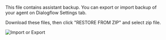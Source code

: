 This file contains assistant backup. 
You can export or import backup of your agent on Dialogflow Settings tab. 

Download these files, then click "RESTORE FROM ZIP" and select zip file.

![Import or Export](https://github.com/Ifarukcolak/Node.js-Google-Assistant/tree/master/images/import-or-export.JPG)
